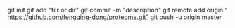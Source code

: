  git init
 git add "filr or dir"
 git commit -m "description"
 git remote add origin “ https://github.com/fengqing-dong/proteome.git”
 git push -u origin master
